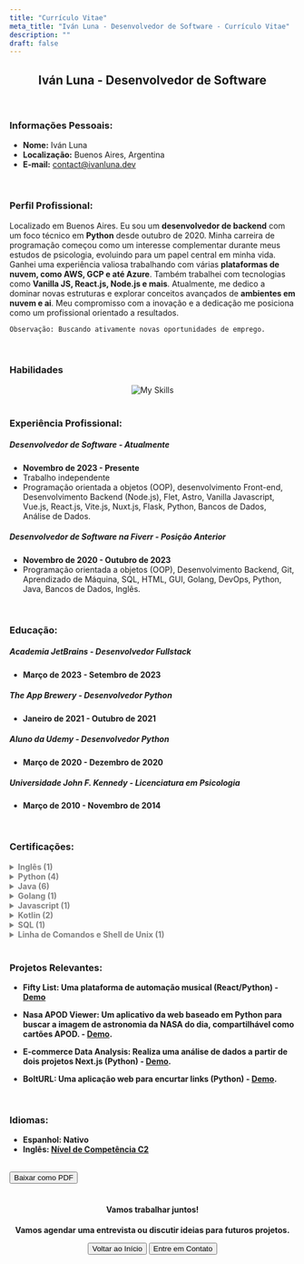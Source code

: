 ```yaml
---
title: "Currículo Vitae"
meta_title: "Iván Luna - Desenvolvedor de Software - Currículo Vitae"
description: ""
draft: false
---
```


<div style="text-align: center;">
  <h2>Iván Luna - Desenvolvedor de Software</h2>
</div>
<br>

### Informações Pessoais:
- **Nome:** Iván Luna
- **Localização:** Buenos Aires, Argentina
- **E-mail:** [contact@ivanluna.dev](mailto:contact@ivanluna.dev)

<br>

### Perfil Profissional:

Localizado em Buenos Aires. Eu sou um **desenvolvedor de backend** com um foco técnico em **Python** desde outubro de 2020. Minha carreira de programação começou como um interesse complementar durante meus estudos de psicologia, evoluindo para um papel central em minha vida. Ganhei uma experiência valiosa trabalhando com várias **plataformas de nuvem, como AWS, GCP e até Azure**. Também trabalhei com tecnologias como **Vanilla JS, React.js, Node.js e mais**. Atualmente, me dedico a dominar novas estruturas e explorar conceitos avançados de **ambientes em nuvem e ai**. Meu compromisso com a inovação e a dedicação me posiciona como um profissional orientado a resultados.
  ```bash
Observação: Buscando ativamente novas oportunidades de emprego.
```

<br>

### Habilidades

<div align="center">  

  <img src="https://skillicons.dev/icons?i=python,flask,django,nodejs,react,astro,vue,mysql,postgres,gcp,azure,vercel,netlify,git,html,js,css,docker&perline=6" alt="My Skills">

</div>

<br>

### Experiência Profissional:

##### Desenvolvedor de Software - Atualmente
- **Novembro de 2023 - Presente**
- Trabalho independente
- Programação orientada a objetos (OOP), desenvolvimento Front-end, Desenvolvimento Backend (Node.js), Flet, Astro, Vanilla Javascript, Vue.js, React.js, Vite.js, Nuxt.js, Flask, Python, Bancos de Dados, Análise de Dados.

##### Desenvolvedor de Software na Fiverr - Posição Anterior
- **Novembro de 2020 - Outubro de 2023**
- Programação orientada a objetos (OOP), Desenvolvimento Backend, Git, Aprendizado de Máquina, SQL, HTML, GUI, Golang, DevOps, Python, Java, Bancos de Dados, Inglês.

<br>

### Educação:

##### Academia JetBrains - Desenvolvedor Fullstack
- **Março de 2023 - Setembro de 2023**

##### The App Brewery - Desenvolvedor Python
- **Janeiro de 2021 - Outubro de 2021**

##### Aluno da Udemy - Desenvolvedor Python
- **Março de 2020 - Dezembro de 2020**

##### Universidade John F. Kennedy - Licenciatura em Psicologia
- **Março de 2010 - Novembro de 2014**

<br>

### Certificações:
<b>
<details>
  <summary style="color: grey;">Inglês (1)</summary>

- C2 Proficiente:  
  - Emitido por: EF International Language Centers  
  - Data de Emissão: Setembro de 2023  
  - [Certificado](https://www.efset.org/cert/d4vAsK)
</details>

<details>
  <summary style="color: grey;">Python (4)</summary>

- Python Core  
  - Emitido por: Academia JetBrains  
  - Data de Emissão: Agosto de 2023  
  - [Certificado](https://hyperskill.org/certificates/51e65420-93f0-40b6-a65c-f7907d22b6af.pdf)

- SQL Com Python  
  - Emitido por: Hyperskill  
  - Data de Emissão: Agosto de 2023  
  - [Certificado](https://hyperskill.org/certificates/fc57ab6c-889d-40ae-957e-3f74c3338ba2.pdf)

- Introdução à Ciência de Dados  
  - Emitido por: Hyperskill  
  - Data de Emissão: Julho de 2023  
  - [Certificado](https://hyperskill.org/certificates/eab039fb-ab39-40ef-8bdf-272705c1d35d.pdf)

- Introdução ao Python  
  - Emitido por: Hyperskill  
  - Data de Emissão: Julho de 2023  
  - [Certificado](https://hyperskill.org/certificates/99da3922-3555-4b3a-b111-70a02e279d6f.pdf)
</details>

<details>
  <summary style="color: grey;">Java (6)</summary>

- Segurança de Spring para Desenvolvedores Backend em Java  
  - Emitido por: Academia JetBrains  
  - Data de Emissão: Setembro de 2023  
  - [Certificado](https://hyperskill.org/certificates/ff20f638-acd5-4f75-8659-c7e21a08735a.pdf) 

- Desenvolvedor Backend em Java  
  - Emitido por: Academia JetBrains  
  - Data de Emissão: Setembro de 2023  
  - [Certificado](https://hyperskill.org/certificates/d430b05a-41d5-4371-9623-adf9206fa496.pdf)  

- Java Core:    
  - Emitido por: Academia JetBrains  
  - Data de Emissão: Setembro de 2023  
  - [Certificado](https://hyperskill.org/certificates/5224398c-7dbc-4553-8447-0aced982ead1.pdf)  

- Desenvolvedor de Aplicações de Desktop em Java  
  - Emitido por: Academia JetBrains  
  - Data de Emissão: Setembro de 2023  
  - [Certificado](https://hyperskill.org/certificates/22b5284d-5d34-4fc3-858f-b46a0a1738d9.pdf)

- Desenvolvedor Java  
  - Emitido por: Academia JetBrains  
  - Data de Emissão: Setembro de 2023  
  - [Certificado](https://hyperskill.org/certificates/577ca8b9-bd43-4fea-8983-ae6b3b4823d4.pdf) 

- Introdução ao Java  
  - Emitido por: Hyperskill  
  - Data de Emissão: Julho de 2023  
  - [Certificado](https://hyperskill.org/certificates/7aa60db2-49fe-4e51-afa9-9556530f856c.pdf) 
</details>

<details>
  <summary style="color: grey;">Golang (1)</summary>

- Introdução ao Golang  
  - Emitido por: Academia JetBrains  
  - Data de Emissão: Agosto de 2023  
  - [Certificado](https://hyperskill.org/certificates/0b905758-d367-4ea9-9b57-d0f91f0606bf.pdf)
</details>

<details>
  <summary style="color: grey;">Javascript (1)</summary>

- Introdução ao Javascript  
  - Emitido por: Hyperskill  
  - Data de Emissão: Julho de 2023  
  - [Certificado](https://hyperskill.org/certificates/516dcb3e-e609-4c41-810a-2ed550794c82.pdf)
</details>

<details>
  <summary style="color: grey;">Kotlin (2)</summary>

- Kotlin Core    
  - Emitido por: Academia JetBrains  
  - Data de Emissão: Setembro de 2023  
  - [Certificado](https://hyperskill.org/certificates/fee931c2-b7ba-4d78-a0ba-eea5f17e1568.pdf)

- Desenvolvedor Kotlin  
  - Emitido por: Academia JetBrains  
  - Data de Emissão: Setembro de 2023  
  - [Certificado](https://hyperskill.org/certificates/0792f898-83d9-465c-a7ce-eb5df2736d15.pdf)  
</details>

<details>
  <summary style="color: grey;">SQL (1)</summary>

- Introdução ao SQL  
  - Emitido por: Hyperskill  
  - Data de Emissão: Julho de 2023  
  - [Certificado](https://hyperskill.org/certificates/466808f5-58d6-4fa9-b73a-00b3e2d2d898.pdf)
</details>

<details>
  <summary style="color: grey;">Linha de Comandos e Shell de Unix (1)</summary>

- Linha de Comandos e Shell de Unix  
  - Emitido por: Hyperskill  
  - Data de Emissão: Agosto de 2023  
  - [Certificado](https://hyperskill.org/certificates/5d7dc626-255c-46d3-afc6-288aedf371e6.pdf)
</details>
<b>

<br>

### Projetos Relevantes:

- Fifty List: Uma plataforma de automação musical (React/Python) - [Demo](https://br.ivanluna.dev/projetos/post-reactpython-fiftylist)

- Nasa APOD Viewer: Um aplicativo da web baseado em Python para buscar a imagem de astronomia da NASA do dia, compartilhável como cartões APOD. - [Demo](https://br.ivanluna.dev/projetos/post-nasa-apod-viewer/).

- E-commerce Data Analysis: Realiza uma análise de dados a partir de dois projetos Next.js (Python) - [Demo](https://br.ivanluna.dev/projetos/post-python-ecommerce).

- BoltURL: Uma aplicação web para encurtar links (Python) - [Demo](https://br.ivanluna.dev/projetos/post-python-bolturl).

<br>

### Idiomas:
- Espanhol: Nativo
- Inglês: [Nível de Competência C2](https://www.efset.org/cert/d4vAsK)

<br>
<div class="flex justify-center">
  <button class="btn btn-primary" onclick="downloadPDF('/pdf/ivan-luna-software-developer-resume-br.pdf', 'ivan-luna-resume.pdf');">Baixar como PDF</button>
</div>

<script>
function downloadPDF(pdfPath, fileName) {
  var link = document.createElement('a');
  link.href = pdfPath;
  link.download = fileName;
  document.body.appendChild(link);
  link.click();
  document.body.removeChild(link);
}
</script>

<div style="text-align: center;">
  <br>
  <h4>Vamos trabalhar juntos!</h4>
  <p>Vamos agendar uma entrevista ou discutir ideias para futuros projetos.</p>
    <div class="flex justify-between">
        <button class="btn btn-primary" onclick="window.location.href='/';">Voltar ao Início</button>
        <button class="btn btn-primary" onclick="window.location.href='/contact';">Entre em Contato</button>
    </div>
</div>
